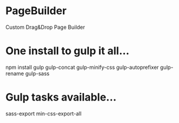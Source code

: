 # PageBuilder
Custom Drag&Drop Page Builder

# One install to gulp it all...
npm install gulp gulp-concat gulp-minify-css gulp-autoprefixer gulp-rename gulp-sass

# Gulp tasks available...
sass-export
min-css-export-all
